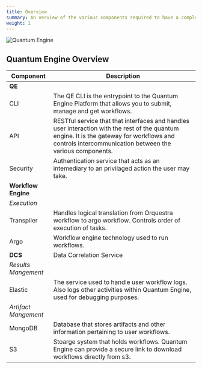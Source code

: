 ```yaml
---
title: Overview
summary: An verview of the various components required to have a complete and running Quantum Engine
weight: 1
---
```


![Quantum Engine](../../img/quantum-engine-components.jpg)

## **Quantum Engine Overview**



|  **Component** | **Description**|
|---|---|
|       **QE**     |
| CLI | The QE CLI is the entrypoint to the Quantum Engine Platform that allows you to submit, manage and get workflows. |
| API  |  RESTful service that that interfaces and handles user interaction with the rest of the quantum engine. It is the gateway for workflows and controls intercommunication between the various components.  |
| Security | Authentication service that acts as an intemediary to an privilaged action the user may take. |
|  **Workflow Engine** | 
|  *Execution* |
| Transpiler  |  Handles logical translation from Orquestra workflow to argo workflow. Controls order of execution of tasks.  |
| Argo |  Workflow engine technology used to run workflows.  |
| **DCS** | Data Correlation Service |
| *Results Mangement*  |
| Elastic  |  The service used to handle user workflow logs. Also logs other activities within Quantum Engine, used for debugging purposes.  |
| *Artifact Mangement*  |
| MongoDB  |  Database that stores artifacts and other information pertaining to user workflows.  |
| S3  |  Stoarge system that holds workflows. Quantum Engine can provide a secure link to download workflows directly from s3.  |

